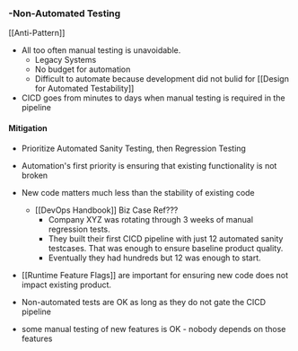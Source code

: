 ### -Non-Automated Testing
[[Anti-Pattern]]
- All too often manual testing is unavoidable.
	- Legacy Systems
	- No budget for automation
	- Difficult to automate because development did not bulid for [[Design for Automated Testability]]
- CICD goes from minutes to days when manual testing is required in the pipeline

#### Mitigation
- Prioritize Automated Sanity Testing, then Regression Testing
- Automation's first priority is ensuring that existing functionality is not broken

- New code matters much less than the stability of existing code
	- [[DevOps Handbook]] Biz Case Ref???
		- Company XYZ was rotating through 3 weeks of manual regression tests. 
		- They built their first CICD pipeline with just 12 automated sanity testcases. That was enough to ensure baseline product quality. 
		- Eventually they had hundreds but 12 was enough to start.
- [[Runtime Feature Flags]] are important for ensuring new code does not impact existing product.

- Non-automated tests are OK as long as they do not gate the CICD pipeline
- some manual testing of new features is OK - nobody depends on those features